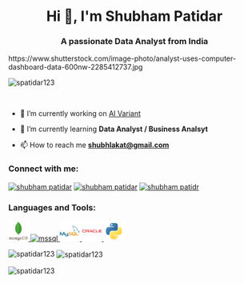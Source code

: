 <h1 align="center">Hi 👋, I'm Shubham Patidar</h1>
<h3 align="center">A passionate Data Analyst from India</h3>
https://www.shutterstock.com/image-photo/analyst-uses-computer-dashboard-data-600nw-2285412737.jpg

<p align="left"> <img src="https://komarev.com/ghpvc/?username=spatidar123&label=Profile%20views&color=0e75b6&style=flat" alt="spatidar123" /> </p>

<p align="left"> <a href="https://twitter.com/" target="blank"><img src="https://img.shields.io/twitter/follow/?logo=twitter&style=for-the-badge" alt="" /></a> </p>

- 🔭 I’m currently working on [AI Variant](https://aivariant.com/)

- 🌱 I’m currently learning **Data Analyst / Business Analsyt**

- 📫 How to reach me **shubhlakat@gmail.com**

<h3 align="left">Connect with me:</h3>
<p align="left">
<a href="https://linkedin.com/in/shubham patidar" target="blank"><img align="center" src="https://raw.githubusercontent.com/rahuldkjain/github-profile-readme-generator/master/src/images/icons/Social/linked-in-alt.svg" alt="shubham patidar" height="30" width="40" /></a>
<a href="https://kaggle.com/shubham patidar" target="blank"><img align="center" src="https://raw.githubusercontent.com/rahuldkjain/github-profile-readme-generator/master/src/images/icons/Social/kaggle.svg" alt="shubham patidar" height="30" width="40" /></a>
<a href="https://www.hackerrank.com/shubham patidr" target="blank"><img align="center" src="https://raw.githubusercontent.com/rahuldkjain/github-profile-readme-generator/master/src/images/icons/Social/hackerrank.svg" alt="shubham patidr" height="30" width="40" /></a>
</p>

<h3 align="left">Languages and Tools:</h3>
<p align="left"> <a href="https://www.mongodb.com/" target="_blank" rel="noreferrer"> <img src="https://raw.githubusercontent.com/devicons/devicon/master/icons/mongodb/mongodb-original-wordmark.svg" alt="mongodb" width="40" height="40"/> </a> <a href="https://www.microsoft.com/en-us/sql-server" target="_blank" rel="noreferrer"> <img src="https://www.svgrepo.com/show/303229/microsoft-sql-server-logo.svg" alt="mssql" width="40" height="40"/> </a> <a href="https://www.mysql.com/" target="_blank" rel="noreferrer"> <img src="https://raw.githubusercontent.com/devicons/devicon/master/icons/mysql/mysql-original-wordmark.svg" alt="mysql" width="40" height="40"/> </a> <a href="https://www.oracle.com/" target="_blank" rel="noreferrer"> <img src="https://raw.githubusercontent.com/devicons/devicon/master/icons/oracle/oracle-original.svg" alt="oracle" width="40" height="40"/> </a> <a href="https://www.python.org" target="_blank" rel="noreferrer"> <img src="https://raw.githubusercontent.com/devicons/devicon/master/icons/python/python-original.svg" alt="python" width="40" height="40"/> </a> </p>

<p><img align="left" src="https://github-readme-stats.vercel.app/api/top-langs?username=spatidar123&show_icons=true&locale=en&layout=compact" alt="spatidar123" /></p>

<p>&nbsp;<img align="center" src="https://github-readme-stats.vercel.app/api?username=spatidar123&show_icons=true&locale=en" alt="spatidar123" /></p>

<p><img align="center" src="https://github-readme-streak-stats.herokuapp.com/?user=spatidar123&" alt="spatidar123" /></p>
